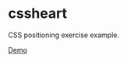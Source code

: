# cssheart

CSS positioning exercise example.

[Demo](https://gara501.github.io/cssheart/index.html)
